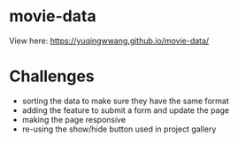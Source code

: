 # movie-data
View here: https://yuqingwwang.github.io/movie-data/

# Challenges
- sorting the data to make sure they have the same format
- adding the feature to submit a form and update the page
- making the page responsive
- re-using the show/hide button used in project gallery
